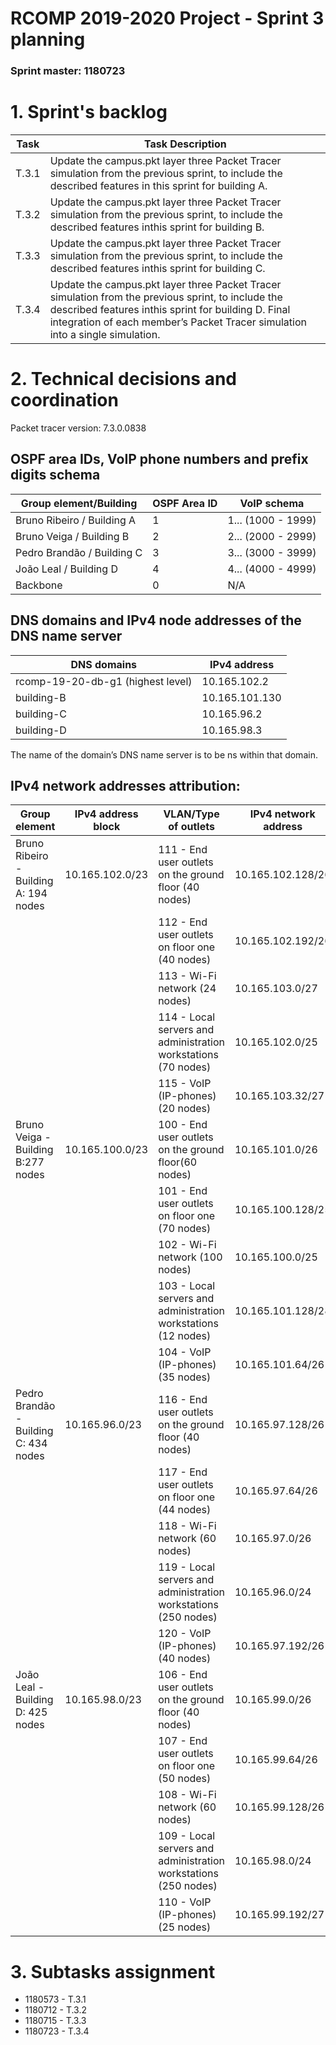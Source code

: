RCOMP 2019-2020 Project - Sprint 3 planning
===========================================
### Sprint master: 1180723 ###

# 1. Sprint's backlog #

| Task | Task Description |  	
|---	|---	|
| T.3.1	|  Update  the campus.pkt layer  three  Packet  Tracer  simulation  from  the previous sprint, to include the described features in this sprint for building A.	|
| T.3.2 |  Update  the campus.pkt layer  three  Packet  Tracer  simulation  from  the previous sprint, to include the described features inthis sprint for building B.	|
| T.3.3	|  Update  the campus.pkt layer  three  Packet  Tracer  simulation  from  the previous sprint, to include the described features inthis sprint for building C.  |
| T.3.4 |  Update  the campus.pkt layer  three  Packet  Tracer  simulation  from  the previous sprint, to include the described features inthis sprint for building D. Final integration of each member’s Packet Tracer simulation into  a single simulation. |

# 2. Technical decisions and coordination #
Packet tracer version: 7.3.0.0838  

OSPF area IDs, VoIP phone numbers and prefix digits schema
-----
| Group element/Building | OSPF Area ID | VoIP schema|
|---- |----- |-----|
|Bruno Ribeiro / Building A| 1 | 1... (1000 - 1999) |
|Bruno Veiga / Building B| 2 | 2... (2000 - 2999) |
|Pedro Brandão / Building C| 3 | 3... (3000 - 3999) |
|João Leal / Building D| 4 | 4... (4000 - 4999) |
|Backbone| 0 | N/A |

DNS domains and IPv4 node addresses of the DNS name server
----
|DNS domains|IPv4 address|
|----|----|
|rcomp-19-20-db-g1 (highest level)| 10.165.102.2 |
|building-B| 10.165.101.130 |
|building-C| 10.165.96.2 |
|building-D| 10.165.98.3 |

The name of the domain’s DNS name server is to be ns within that domain.

IPv4 network addresses attribution:
---------
| Group element | IPv4 address block | VLAN/Type of outlets | IPv4 network address | IPv4 end node free addresses |
|---- |----- |-----|-----|-----|
| Bruno Ribeiro - Building A: 194 nodes | 10.165.102.0/23 | 111 - End user outlets on the ground floor (40 nodes) |10.165.102.128/26 | 10.165.102.129/26- 10.165.102.190/26 |
| | | 112 - End user outlets on floor one (40 nodes) | 10.165.102.192/26 | 10.165.102.193/26 -10.165.102.254/26 |
| | | 113 - Wi-Fi network (24 nodes) | 10.165.103.0/27 | 10.165.103.1/27-10.165.103.30/27 |
| | | 114 - Local servers and administration workstations (70 nodes) | 10.165.102.0/25 | 10.165.102.1/25- 10.165.102.126/25 |
| | | 115 - VoIP (IP-phones) (20 nodes) | 10.165.103.32/27 | 10.165.103.33/27- 10.165.103.62/27 |
| Bruno Veiga - Building B:277 nodes | 10.165.100.0/23 | 100 - End user outlets on the ground floor(60 nodes) | 10.165.101.0/26 | 10.165.101.1/26-10.165.101.62/26 |
| | | 101 - End user outlets on floor one (70 nodes) | 10.165.100.128/25 | 10.165.100.129/25- 10.165.100.254/25 |
| | | 102 - Wi-Fi network (100 nodes) | 10.165.100.0/25 | 10.165.100.1/25 - 10.165.100.126/25                       |
| | | 103 - Local servers and administration workstations (12 nodes) | 10.165.101.128/28 | 10.165.101.129/28- 10.165.101.142/28 |
| | | 104 - VoIP (IP-phones) (35 nodes) | 10.165.101.64/26 | 10.165.101.65/26- 10.165.101.126/26 |
| Pedro Brandão - Building C: 434 nodes | 10.165.96.0/23 | 116 - End user outlets on the ground floor (40 nodes) | 10.165.97.128/26 | 10.165.97.129/26-                        10.165.97.190/26 |
| |  | 117 - End user outlets on floor one (44 nodes) | 10.165.97.64/26 | 10.165.97.65/26-                        10.165.97.126/26 |
| | | 118 - Wi-Fi network (60 nodes) | 10.165.97.0/26 | 10.165.97.1/26-                        10.165.97.62/26 |
| | | 119 - Local servers and administration workstations (250 nodes) | 10.165.96.0/24       | 10.165.96.1/24 -                       10.165.96.254/24 |
| | | 120 - VoIP (IP-phones) (40 nodes) | 10.165.97.192/26 | 10.165.97.193/26-                        10.165.97.254/26 |
| João Leal - Building D: 425 nodes | 10.165.98.0/23 | 106 - End user outlets on the ground floor (40 nodes) | 10.165.99.0/26 | 10.165.99.1/26- 10.165.99.62/26 |
| | | 107 - End user outlets on floor one (50 nodes) | 10.165.99.64/26 | 10.165.99.65/26- 10.165.99.126/26 |
| | | 108 - Wi-Fi network (60 nodes) | 10.165.99.128/26 | 10.165.99.129/26 - 10.165.99.190/26 |
| | | 109 - Local servers and administration workstations (250 nodes) | 10.165.98.0/24 | 10.165.98.1/24 - 10.165.98.254/24 |
| | | 110 - VoIP (IP-phones) (25 nodes) | 10.165.99.192/27 | 10.165.99.193/27- 10.165.99.222/27 |

# 3. Subtasks assignment #

  * 1180573 - T.3.1
  * 1180712 - T.3.2
  * 1180715 - T.3.3
  * 1180723 - T.3.4

